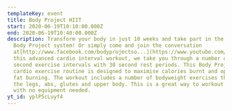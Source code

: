 ```yaml
---
templateKey: event
title: Body Project HIIT
start: 2020-06-19T10:10:00.000Z
end: 2020-06-19T10:40:00.000Z
description: Transform your body in just 10 weeks and take part in the entire
  Body Project system! Or simply come and join the conversation
  at[http://www.facebook.com/bodyprojectso...](https://www.youtube.com/redirect?v=yplP5cLuyf4&event=video_description&q=http%3A%2F%2Fwww.facebook.com%2Fbodyprojectsocial&redir_token=Oe2KVYKnX4iEgbLICQZUL2z_OzZ8MTU5MTEyMjkzMEAxNTkxMDM2NTMw)In
  this advanced cardio interval workout, we take you through a number of 60
  second exercise intervals with 30 second rest periods. This Body Project
  cardio exercise routine is designed to maximise calories burnt and optimise
  fat burning. The workout includes a number of bodyweight exercises that work
  the legs, abs, glutes and upper body. This is a great way to workout from home
  with no equipment needed.
yt_id: yplP5cLuyf4
---
```


